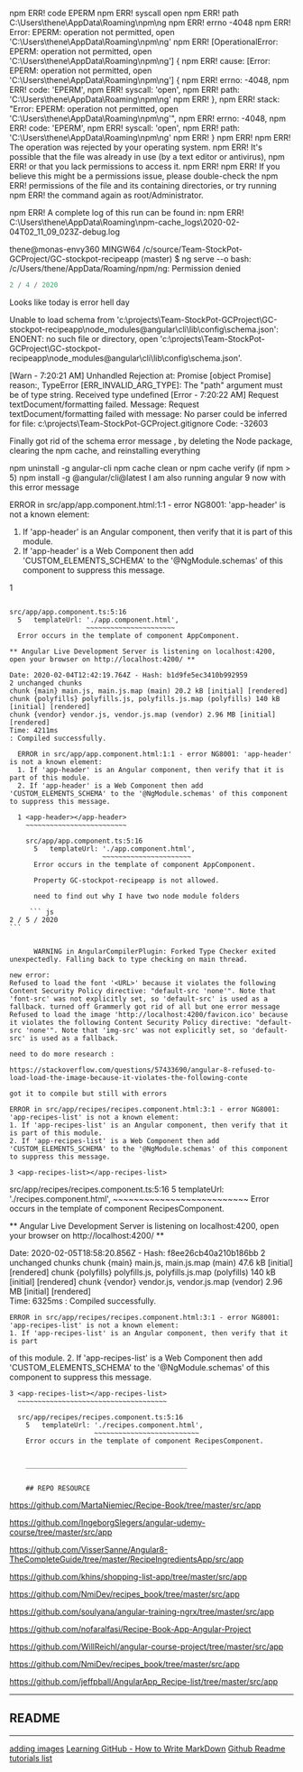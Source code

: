 npm ERR! code EPERM
npm ERR! syscall open
npm ERR! path C:\Users\thene\AppData\Roaming\npm\ng
npm ERR! errno -4048
npm ERR! Error: EPERM: operation not permitted, open 'C:\Users\thene\AppData\Roaming\npm\ng'
npm ERR!  [OperationalError: EPERM: operation not permitted, open 'C:\Users\thene\AppData\Roaming\npm\ng'] {
npm ERR!   cause: [Error: EPERM: operation not permitted, open 'C:\Users\thene\AppData\Roaming\npm\ng'] {
npm ERR!     errno: -4048,
npm ERR!     code: 'EPERM',
npm ERR!     syscall: 'open',
npm ERR!     path: 'C:\\Users\\thene\\AppData\\Roaming\\npm\\ng'
npm ERR!   },
npm ERR!   stack: "Error: EPERM: operation not permitted, open 'C:\\Users\\thene\\AppData\\Roaming\\npm\\ng'",
npm ERR!   errno: -4048,
npm ERR!   code: 'EPERM',
npm ERR!   syscall: 'open',
npm ERR!   path: 'C:\\Users\\thene\\AppData\\Roaming\\npm\\ng'
npm ERR! }
npm ERR!
npm ERR! The operation was rejected by your operating system.
npm ERR! It's possible that the file was already in use (by a text editor or antivirus),
npm ERR! or that you lack permissions to access it.
npm ERR! 
npm ERR! If you believe this might be a permissions issue, please double-check the
npm ERR! permissions of the file and its containing directories, or try running  
npm ERR! the command again as root/Administrator.

npm ERR! A complete log of this run can be found in:
npm ERR!     C:\Users\thene\AppData\Roaming\npm-cache\_logs\2020-02-04T02_11_09_023Z-debug.log

thene@monas-envy360 MINGW64 /c/source/Team-StockPot-GCProject/GC-stockpot-recipeapp (master)
$ ng serve --o
bash: /c/Users/thene/AppData/Roaming/npm/ng: Permission denied


``` js 
2 / 4 / 2020
```

Looks like today is error hell day 

Unable to load schema from 'c:\projects\Team-StockPot-GCProject\GC-stockpot-recipeapp\node_modules\@angular\cli\lib\config\schema.json': ENOENT: no such file or directory, open 'c:\projects\Team-StockPot-GCProject\GC-stockpot-recipeapp\node_modules\@angular\cli\lib\config\schema.json'.

[Warn  - 7:20:21 AM] Unhandled Rejection at: Promise [object Promise] reason:, TypeError [ERR_INVALID_ARG_TYPE]: The "path" argument must be of type string. Received type undefined
[Error - 7:20:22 AM] Request textDocument/formatting failed.
  Message: Request textDocument/formatting failed with message: No parser could be inferred for file: c:\projects\Team-StockPot-GCProject\.gitignore
  Code: -32603 

  Finally got rid of the schema error message , by deleting the Node package, clearing the npm cache, and reinstalling everything 

  npm uninstall -g angular-cli
npm cache clean or npm cache verify (if npm &gt; 5)
npm install -g @angular/cli@latest
I am also running angular 9 now with this error message 

  ERROR in src/app/app.component.html:1:1 - error NG8001: 'app-header' is not a known element:
1. If 'app-header' is an Angular component, then verify that it is part of this module.
2. If 'app-header' is a Web Component then add 'CUSTOM_ELEMENTS_SCHEMA' to the '@NgModule.schemas' of this component to suppress this message.

1 <app-header></app-header>
  ~~~~~~~~~~~~~~~~~~~~~~~~~

  src/app/app.component.ts:5:16
    5   templateUrl: './app.component.html',
                     ~~~~~~~~~~~~~~~~~~~~~~
    Error occurs in the template of component AppComponent.

** Angular Live Development Server is listening on localhost:4200, open your browser on http://localhost:4200/ **

Date: 2020-02-04T12:42:19.764Z - Hash: b1d9fe5ec3410b992959
2 unchanged chunks
chunk {main} main.js, main.js.map (main) 20.2 kB [initial] [rendered]
chunk {polyfills} polyfills.js, polyfills.js.map (polyfills) 140 kB [initial] [rendered]
chunk {vendor} vendor.js, vendor.js.map (vendor) 2.96 MB [initial] [rendered]
Time: 4211ms
: Compiled successfully.
    
    ERROR in src/app/app.component.html:1:1 - error NG8001: 'app-header' is not a known element:
    1. If 'app-header' is an Angular component, then verify that it is part of this module.
    2. If 'app-header' is a Web Component then add 'CUSTOM_ELEMENTS_SCHEMA' to the '@NgModule.schemas' of this component to suppress this message.
    
    1 <app-header></app-header>
      ~~~~~~~~~~~~~~~~~~~~~~~~~
    
      src/app/app.component.ts:5:16
        5   templateUrl: './app.component.html',
                         ~~~~~~~~~~~~~~~~~~~~~~
        Error occurs in the template of component AppComponent.

        Property GC-stockpot-recipeapp is not allowed.

        need to find out why I have two node module folders 

       ``` js 
 2 / 5 / 2020
```

        
        WARNING in AngularCompilerPlugin: Forked Type Checker exited unexpectedly. Falling back to type checking on main thread.
    
new error:
Refused to load the font '<URL>' because it violates the following Content Security Policy directive: "default-src 'none'". Note that 'font-src' was not explicitly set, so 'default-src' is used as a fallback. turned off Grammerly got rid of all but one error message 
Refused to load the image 'http://localhost:4200/favicon.ico' because it violates the following Content Security Policy directive: "default-src 'none'". Note that 'img-src' was not explicitly set, so 'default-src' is used as a fallback.

need to do more research :

https://stackoverflow.com/questions/57433690/angular-8-refused-to-load-load-the-image-because-it-violates-the-following-conte

got it to compile but still with errors 

ERROR in src/app/recipes/recipes.component.html:3:1 - error NG8001: 'app-recipes-list' is not a known element:
1. If 'app-recipes-list' is an Angular component, then verify that it is part of this module.
2. If 'app-recipes-list' is a Web Component then add 'CUSTOM_ELEMENTS_SCHEMA' to the '@NgModule.schemas' of this component to suppress this message.

3 <app-recipes-list></app-recipes-list>
  ~~~~~~~~~~~~~~~~~~~~~~~~~~~~~~~~~~~~~

  src/app/recipes/recipes.component.ts:5:16
    5   templateUrl: './recipes.component.html',
                     ~~~~~~~~~~~~~~~~~~~~~~~~~~
    Error occurs in the template of component RecipesComponent.

** Angular Live Development Server is listening on localhost:4200, open your browser on http://localhost:4200/ **

Date: 2020-02-05T18:58:20.856Z - Hash: f8ee26cb40a210b186bb
2 unchanged chunks
chunk {main} main.js, main.js.map (main) 47.6 kB [initial] [rendered]
chunk {polyfills} polyfills.js, polyfills.js.map (polyfills) 140 kB [initial] [rendered]
chunk {vendor} vendor.js, vendor.js.map (vendor) 2.96 MB [initial] [rendered]     
Time: 6325ms
: Compiled successfully.
    
    ERROR in src/app/recipes/recipes.component.html:3:1 - error NG8001: 'app-recipes-list' is not a known element:
    1. If 'app-recipes-list' is an Angular component, then verify that it is part 
of this module.
    2. If 'app-recipes-list' is a Web Component then add 'CUSTOM_ELEMENTS_SCHEMA' 
to the '@NgModule.schemas' of this component to suppress this message.
    
    3 <app-recipes-list></app-recipes-list>
      ~~~~~~~~~~~~~~~~~~~~~~~~~~~~~~~~~~~~~
    
      src/app/recipes/recipes.component.ts:5:16
        5   templateUrl: './recipes.component.html',
                         ~~~~~~~~~~~~~~~~~~~~~~~~~~
        Error occurs in the template of component RecipesComponent.


        ________________________________________


        ## REPO RESOURCE 
https://github.com/MartaNiemiec/Recipe-Book/tree/master/src/app

https://github.com/IngeborgSlegers/angular-udemy-course/tree/master/src/app

https://github.com/VisserSanne/Angular8-TheCompleteGuide/tree/master/RecipeIngredientsApp/src/app

https://github.com/khins/shopping-list-app/tree/master/src/app

https://github.com/NmiDev/recipes_book/tree/master/src/app

https://github.com/soulyana/angular-training-ngrx/tree/master/src/app

https://github.com/nofaralfasi/Recipe-Book-App-Angular-Project

https://github.com/WillReichl/angular-course-project/tree/master/src/app

https://github.com/NmiDev/recipes_book/tree/master/src/app 

https://github.com/jeffpball/AngularApp_Recipe-list/tree/master/src/app

___________________________
## README 
___________________________
[adding images](https://www.youtube.com/watch?v=R6euByfGaN4&t=136s)
[Learning GitHub - How to Write MarkDown](https://www.youtube.com/watch?v=eJojC3lSkwg&t=4s)
[Github Readme tutorials list](https://www.youtube.com/results?search_query=github+readme+image&sp=eAE%253D)





